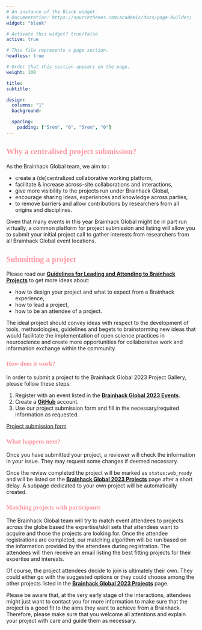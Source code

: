 ```yaml
---
# An instance of the Blank widget.
# Documentation: https://sourcethemes.com/academic/docs/page-builder/
widget: "blank"

# Activate this widget? true/false
active: true

# This file represents a page section.
headless: true

# Order that this section appears on the page.
weight: 100

title:
subtitle:

design:
  columns: "1"
  background:

  spacing:
    padding: ["5rem", "0", "5rem", "0"]
---
```


<link rel="stylesheet" type="text/css" href="//fonts.googleapis.com/css?family=Pacifico" />

<h2 style="font-family:'Pacifico'; color:#fe97a0">
   Why a centralised project submission?
</h2>

As the Brainhack Global team, we aim to :

- create a (de)centralized collaborative working platform,
- facilitate & increase across-site collaborations and interactions,
- give more visibility to the projects run under Brainhack Global,
- encourage sharing ideas, experiences and knowledge across parties,
- to remove barriers and allow contributions by researchers from all origins and
  disciplines.

Given that many events in this year Brainhack Global might be in part run
virtually, a common platform for project submission and listing will allow you
to submit your initial project call to gather interests from researchers from
all Brainhack Global event locations.

<h2 style="font-family:'Pacifico'; color:#fe97a0">
   Submitting a project
</h2>

Please read our
**[Guidelines for Leading and Attending to Brainhack Projects](https://github.com/brainhackorg/bhg-event-materials/blob/master/docs/leading_and_attending_to_brainhack_projects.md)**
to get more ideas about:

- how to design your project and what to expect from a Brainhack experience,
- how to lead a project,
- how to be an attendee of a project.

The ideal project should convey ideas with respect to the development of tools,
methodologies, guidelines and begets to brainstorming new ideas that would
facilitate the implementation of open science practices in neuroscience and
create more opportunities for collaborative work and information exchange within
the community.

<h3 style="font-family:'Pacifico'; color:#fe97a0">
   How does it work?
</h3>

In order to submit a project to the Brainhack Global 2023 Project Gallery,
please follow these steps:

1. Register with an event listed in the
   **[Brainhack Global 2023 Events](https://brainhack.org/global2023/events/)**.
1. Create a **[GitHub](http://github.com/)** account.
1. Use our project submission form and fill in the necessary/required
information as requested.
<p class="text-center">
  <a  href="https://github.com/brainhackorg/global2023/issues/new?assignees=&labels=project&template=project-submission-template.yml"
      target="_blank"
      class="btn btn-light mx-auto p-3 font-weight-bold">
      Project submission form
  </a>
</p>

<h3 style="font-family:'Pacifico'; color:#fe97a0">
   What happens next?
</h3>

Once you have submitted your project, a reviewer will check the information in
your issue. They may request some changes if deemed necessary.

Once the review completed the project will be marked as `status:web_ready` and
will be listed on the
**[Brainhack Global 2023 Projects](https://brainhack.org/global2023/projects/)**
page after a short delay. A subpage dedicated to your own project will be
automatically created.

<h3 style="font-family:'Pacifico'; color:#fe97a0">
   Matching projects with participants
</h3>

The Brainhack Global team will try to match event attendees to projects across
the globe based the expertise/skill sets that attendees want to acquire and
those the projects are looking for. Once the attendee registrations are
completed, our matching algorithm will be run based on the information provided
by the attendees during registration. The attendees will then receive an email
listing the best fitting projects for their expertise and interests.

Of course, the project attendees decide to join is ultimately their own. They
could either go with the suggested options or they could choose among the other
projects listed in the
**[Brainhack Global 2023 Projects](https://brainhack.org/global2023/projects/)**
page.

Please be aware that, at the very early stage of the interactions, attendees
might just want to contact you for more information to make sure that the
project is a good fit to the aims they want to achieve from a Brainhack.
Therefore, please make sure that you welcome all attentions and explain your
project with care and guide them as necessary.
